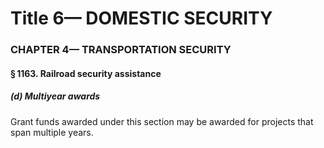 
# Title 6— DOMESTIC SECURITY
### CHAPTER 4— TRANSPORTATION SECURITY
#### § 1163. Railroad security assistance
##### (d) Multiyear awards

Grant funds awarded under this section may be awarded for projects that span multiple years.
